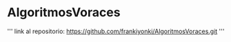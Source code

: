 # AlgoritmosVoraces
'''
link al repositorio: https://github.com/frankiyonki/AlgoritmosVoraces.git
'''
